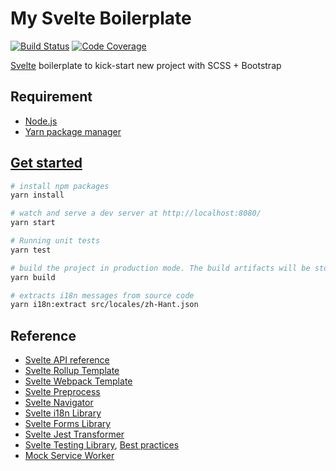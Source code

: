 # My Svelte Boilerplate

[![Build Status][ci-badge]][ci] [![Code Coverage][codecov-badge]][codecov]

[ci]: https://github.com/akunzai/svelte-boilerplate/actions?query=workflow%3ACI
[ci-badge]: https://github.com/akunzai/svelte-boilerplate/workflows/CI/badge.svg
[codecov]: https://codecov.io/gh/akunzai/svelte-boilerplate
[codecov-badge]: https://codecov.io/gh/akunzai/svelte-boilerplate/branch/main/graph/badge.svg?token=MIhzjUoLaM

[Svelte](https://svelte.dev) boilerplate to kick-start new project with SCSS + Bootstrap

## Requirement

- [Node.js](https://nodejs.org)
- [Yarn package manager](https://yarnpkg.com/)

## [Get started](https://svelte.dev/blog/the-easiest-way-to-get-started)

```sh
# install npm packages
yarn install

# watch and serve a dev server at http://localhost:8080/
yarn start

# Running unit tests
yarn test

# build the project in production mode. The build artifacts will be stored in the `public/build/` directory
yarn build

# extracts i18n messages from source code
yarn i18n:extract src/locales/zh-Hant.json
```

## Reference

- [Svelte API reference](https://svelte.dev/docs)
- [Svelte Rollup Template](https://github.com/sveltejs/template)
- [Svelte Webpack Template](https://github.com/sveltejs/template-webpack)
- [Svelte Preprocess](https://github.com/sveltejs/svelte-preprocess)
- [Svelte Navigator](https://github.com/mefechoel/svelte-navigator)
- [Svelte i18n Library](https://github.com/kaisermann/svelte-i18n)
- [Svelte Forms Library](https://github.com/tjinauyeung/svelte-forms-lib)
- [Svelte Jest Transformer](https://github.com/mihar-22/svelte-jester)
- [Svelte Testing Library](https://testing-library.com/docs/svelte-testing-library/intro), [Best practices](https://github.com/svelte-society/recipes-mvp/blob/master/testing.md)
- [Mock Service Worker](https://mswjs.io/docs/)
